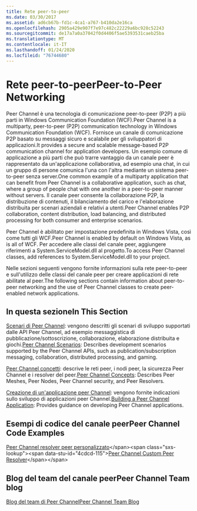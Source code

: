```yaml
---
title: Rete peer-to-peer
ms.date: 03/30/2017
ms.assetid: ad6cb67b-fd1c-4ca1-a767-b410da2e16ca
ms.openlocfilehash: 2905a429e907f7e97c482c22229a6bc928c52243
ms.sourcegitcommit: de17a7a0a37042f0d4406f5ae5393531caeb25ba
ms.translationtype: MT
ms.contentlocale: it-IT
ms.lasthandoff: 01/24/2020
ms.locfileid: "76744680"
---
```

# <a name="peer-to-peer-networking"></a><span data-ttu-id="4cdcd-102">Rete peer-to-peer</span><span class="sxs-lookup"><span data-stu-id="4cdcd-102">Peer-to-Peer Networking</span></span>
<span data-ttu-id="4cdcd-103">Peer Channel è una tecnologia di comunicazione peer-to-peer (P2P) a più parti in Windows Communication Foundation (WCF).</span><span class="sxs-lookup"><span data-stu-id="4cdcd-103">Peer Channel is a multiparty, peer-to-peer (P2P) communication technology in Windows Communication Foundation (WCF).</span></span> <span data-ttu-id="4cdcd-104">Fornisce un canale di comunicazione P2P basato su messaggi sicuro e scalabile per gli sviluppatori di applicazioni.</span><span class="sxs-lookup"><span data-stu-id="4cdcd-104">It provides a secure and scalable message-based P2P communication channel for application developers.</span></span> <span data-ttu-id="4cdcd-105">Un esempio comune di applicazione a più parti che può trarre vantaggio da un canale peer è rappresentato da un'applicazione collaborativa, ad esempio una chat, in cui un gruppo di persone comunica l'una con l'altra mediante un sistema peer-to-peer senza server.</span><span class="sxs-lookup"><span data-stu-id="4cdcd-105">One common example of a multiparty application that can benefit from Peer Channel is a collaborative application, such as chat, where a group of people chat with one another in a peer-to-peer manner without servers.</span></span> <span data-ttu-id="4cdcd-106">Il canale peer consente la collaborazione P2P, la distribuzione di contenuti, il bilanciamento del carico e l'elaborazione distribuita per scenari aziendali e relativi a utenti.</span><span class="sxs-lookup"><span data-stu-id="4cdcd-106">Peer Channel enables P2P collaboration, content distribution, load balancing, and distributed processing for both consumer and enterprise scenarios.</span></span>  
  
 <span data-ttu-id="4cdcd-107">Peer Channel è abilitato per impostazione predefinita in Windows Vista, così come tutti gli WCF.</span><span class="sxs-lookup"><span data-stu-id="4cdcd-107">Peer Channel is enabled by default on Windows Vista, as is all of WCF.</span></span> <span data-ttu-id="4cdcd-108">Per accedere alle classi del canale peer, aggiungere riferimenti a System.ServiceModel.dll al progetto.</span><span class="sxs-lookup"><span data-stu-id="4cdcd-108">To access Peer Channel classes, add references to System.ServiceModel.dll to your project.</span></span>  
  
 <span data-ttu-id="4cdcd-109">Nelle sezioni seguenti vengono fornite informazioni sulla rete peer-to-peer e sull'utilizzo delle classi del canale peer per creare applicazioni di rete abilitate al peer.</span><span class="sxs-lookup"><span data-stu-id="4cdcd-109">The following sections contain information about peer-to-peer networking and the use of Peer Channel classes to create peer-enabled network applications.</span></span>  
  
## <a name="in-this-section"></a><span data-ttu-id="4cdcd-110">In questa sezione</span><span class="sxs-lookup"><span data-stu-id="4cdcd-110">In This Section</span></span>  
 <span data-ttu-id="4cdcd-111">[Scenari di Peer Channel](../../../../docs/framework/wcf/feature-details/peer-channel-scenarios.md): vengono descritti gli scenari di sviluppo supportati dalle API Peer Channel, ad esempio messaggistica di pubblicazione/sottoscrizione, collaborazione, elaborazione distribuita e giochi.</span><span class="sxs-lookup"><span data-stu-id="4cdcd-111">[Peer Channel Scenarios](../../../../docs/framework/wcf/feature-details/peer-channel-scenarios.md):  Describes development scenarios supported by the Peer Channel APIs, such as publication/subscription messaging, collaboration, distributed processing, and gaming.</span></span>  
  
 <span data-ttu-id="4cdcd-112">[Peer Channel concetti](../../../../docs/framework/wcf/feature-details/peer-channel-concepts.md): descrive le reti peer, i nodi peer, la sicurezza Peer Channel e i resolver del peer.</span><span class="sxs-lookup"><span data-stu-id="4cdcd-112">[Peer Channel Concepts](../../../../docs/framework/wcf/feature-details/peer-channel-concepts.md):  Describes Peer Meshes, Peer Nodes, Peer Channel security, and Peer Resolvers.</span></span>  
  
 <span data-ttu-id="4cdcd-113">[Creazione di un'applicazione peer Channel](../../../../docs/framework/wcf/feature-details/building-a-peer-channel-application.md): vengono fornite indicazioni sullo sviluppo di applicazioni peer Channel.</span><span class="sxs-lookup"><span data-stu-id="4cdcd-113">[Building a Peer Channel Application](../../../../docs/framework/wcf/feature-details/building-a-peer-channel-application.md):  Provides guidance on developing Peer Channel applications.</span></span>  
  
## <a name="peer-channel-code-examples"></a><span data-ttu-id="4cdcd-114">Esempi di codice del canale peer</span><span class="sxs-lookup"><span data-stu-id="4cdcd-114">Peer Channel Code Examples</span></span>  
 <span data-ttu-id="4cdcd-115">[Peer Channel resolver peer personalizzato](https://docs.microsoft.com/previous-versions/dotnet/netframework-3.5/ms751466(v=vs.90))</span><span class="sxs-lookup"><span data-stu-id="4cdcd-115">[Peer Channel Custom Peer Resolver](https://docs.microsoft.com/previous-versions/dotnet/netframework-3.5/ms751466(v=vs.90))</span></span>  
  
## <a name="peer-channel-team-blog"></a><span data-ttu-id="4cdcd-116">Blog del team del canale peer</span><span class="sxs-lookup"><span data-stu-id="4cdcd-116">Peer Channel Team blog</span></span>  
 [<span data-ttu-id="4cdcd-117">Blog del team di Peer Channel</span><span class="sxs-lookup"><span data-stu-id="4cdcd-117">Peer Channel Team Blog</span></span>](https://docs.microsoft.com/archive/blogs/peerchan/)
